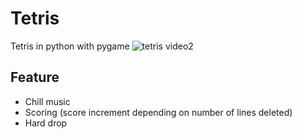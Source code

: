# Tetris
Tetris in python with pygame
![tetris video2](https://github.com/timeobdt/Tetris/assets/136178363/71b18ee6-e4a6-4a29-82af-3ea2b219c097)
## Feature
- Chill music
- Scoring (score increment depending on number of lines deleted)
- Hard drop
